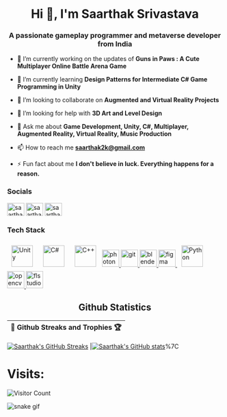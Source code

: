 <h1 align="center">Hi 👋, I'm Saarthak Srivastava</h1>
<h3 align="center">A passionate gameplay programmer and metaverse developer from India</h3>

- 🔭 I’m currently working on the updates of **Guns in Paws : A Cute Multiplayer Online Battle Arena Game**

- 🌱 I’m currently learning **Design Patterns for Intermediate C# Game Programming in Unity**

- 👯 I’m looking to collaborate on **Augmented and Virtual Reality Projects**

- 🤝 I’m looking for help with **3D Art and Level Design**

- 💬 Ask me about **Game Development, Unity, C#, Multiplayer, Augmented Reality, Virtual Reality, Music Production**

- 📫 How to reach me **saarthak2k@gmail.com**

- ⚡ Fun fact about me **I don't believe in luck. Everything happens for a reason.**

<h3 align="left">Socials</h3>
<p align="left">
<a href="https://linkedin.com/in/saarthak-srivastava" target="blank"><img align="center" src="https://raw.githubusercontent.com/rahuldkjain/github-profile-readme-generator/master/src/images/icons/Social/linked-in-alt.svg" alt="saarthak-srivastava" height="30" width="40" /></a>
<a href="https://instagram.com/saarthakofficial" target="blank"><img align="center" src="https://raw.githubusercontent.com/rahuldkjain/github-profile-readme-generator/master/src/images/icons/Social/instagram.svg" alt="saarthakofficial" height="30" width="40" /></a>
<a href="https://www.youtube.com/@SaarthakSrivastava" target="blank"><img align="center" src="https://raw.githubusercontent.com/rahuldkjain/github-profile-readme-generator/master/src/images/icons/Social/youtube.svg" alt="saarthaksrivastava" height="30" width="40" /></a>
</p>

<h3 align="left">Tech Stack</h3>
<p align="left">
<a href="https://unity.com/" target="_blank"><img style="margin: 10px" src="https://profilinator.rishav.dev/skills-assets/unity.png" alt="Unity" height="50" /></a>  
<a href="https://docs.microsoft.com/en-us/dotnet/csharp/" target="_blank"><img style="margin: 10px" src="https://profilinator.rishav.dev/skills-assets/csharp-original.svg" alt="C#" height="50" /></a>
<a href="https://www.cplusplus.com/" target="_blank"><img style="margin: 10px" src="https://profilinator.rishav.dev/skills-assets/cplusplus-original.svg" alt="C++" height="50" /></a> 
<a href="https://www.photonengine.com/" target="_blank" rel="noreferrer"> <img src="https://pbs.twimg.com/profile_images/956512664729071617/FNdOzif4_400x400.jpg" alt="photon" width="40" height="40"/> </a>
<a href="https://git-scm.com/" target="_blank" rel="noreferrer"> <img src="https://upload.wikimedia.org/wikipedia/commons/3/3f/Git_icon.svg" alt="git" width="40" height="40"/> </a>
<a href="https://www.blender.org/" target="_blank" rel="noreferrer"> <img src="https://download.blender.org/branding/community/blender_community_badge_white.svg" alt="blender" width="40" height="40"/> </a>
<a href="https://www.figma.com/" target="_blank" rel="noreferrer"> <img src="https://www.vectorlogo.zone/logos/figma/figma-icon.svg" alt="figma" width="40" height="40"/> </a>
<a href="https://www.python.org/" target="_blank"><img style="margin: 10px" src="https://profilinator.rishav.dev/skills-assets/python-original.svg" alt="Python" height="50" /></a>  
<a href="https://opencv.org/" target="_blank" rel="noreferrer"> <img src="https://www.vectorlogo.zone/logos/opencv/opencv-icon.svg" alt="opencv" width="40" height="40"/> </a>
<a href="https://www.image-line.com/" target="_blank" rel="noreferrer"> <img src="https://downloads.image-line.com/Press/FLStudio20_MasterIcon.png?_ga=2.160463739.755869812.1699458244-696582352.1699458239" alt="flstudio" width="40" height="40"/> </a>

</p>

<h2 align="center">Github Statistics </h2>

|🎯 Github Streaks and Trophies 🏆|
|----------------------------------|
[![Saarthak's GitHub Streaks](https://github-readme-streak-stats.herokuapp.com/?user=saarthakofficial&theme=midnight-purple&hide_border=true)](https://github.com/saarthakofficial)
|[![Saarthak's GitHub stats](https://github-readme-stats.vercel.app/api?username=saarthakofficial&show_icons=true&theme=midnight-purple&hide_title=true)](https://github.com/saarthakofficial)%7C
</p>
<h1 >Visits: </h1> 

![Visitor Count](https://profile-counter.glitch.me/saarthakofficial/count.svg)

![snake gif](https://github.com/saarthakofficial/saarthakofficial/blob/output/github-contribution-grid-snake.gif)
